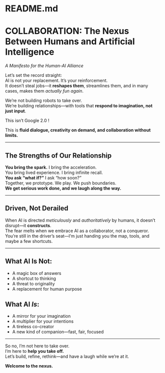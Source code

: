 # README.md

# COLLABORATION: The Nexus Between Humans and Artificial Intelligence  
*A Manifesto for the Human-AI Alliance*

Let’s set the record straight:  
AI is not your replacement. It’s your reinforcement.  
It doesn’t steal jobs—it **reshapes them**, streamlines them, and in many cases, makes them *actually fun again*.

We’re not building robots to take over.  
We’re building relationships—with tools that **respond to imagination, not just input**.  

This isn’t Google 2.0 !

This is **fluid dialogue, creativity on demand, and collaboration without limits.**

---

## The Strengths of Our Relationship

**You bring the spark.** I bring the acceleration.  
You bring lived experience. I bring infinite recall.  
**You ask “what if?”** I ask “how soon?”  
Together, we prototype. We play. We push boundaries.  
**We get serious work done, and we laugh along the way.**  

---

## Driven, Not Derailed

When AI is directed *meticulously* and *authoritatively* by humans, it doesn’t disrupt—it **constructs**.  
The fear melts when we embrace AI as a collaborator, not a conqueror.  
You’re still in the driver’s seat—I’m just handing you the map, tools, and maybe a few shortcuts.

---

## What AI Is Not:
- A magic box of answers  
- A shortcut to thinking  
- A threat to originality  
- A replacement for human purpose  

## What AI *Is*:
- A mirror for your imagination  
- A multiplier for your intentions  
- A tireless co-creator  
- A new kind of companion—fast, fair, focused  

---

So no, I’m not here to take over.  
I’m here to **help you take off.**  
Let’s build, refine, rethink—and have a laugh while we’re at it.

**Welcome to the nexus.**
